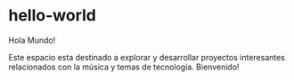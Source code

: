 # hello-world

Hola Mundo!

Este espacio esta destinado a explorar y desarrollar proyectos interesantes relacionados con la música y temas de tecnología.
Bienvenido!
